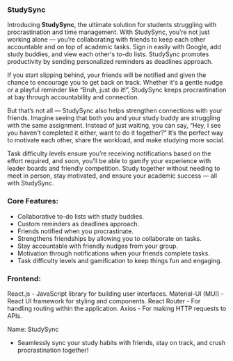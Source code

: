 ### StudySync

Introducing **StudySync**, the ultimate solution for students struggling with procrastination and time management. With StudySync, you’re not just working alone — you’re collaborating with friends to keep each other accountable and on top of academic tasks. Sign in easily with Google, add study buddies, and view each other's to-do lists. StudySync promotes productivity by sending personalized reminders as deadlines approach.

If you start slipping behind, your friends will be notified and given the chance to encourage you to get back on track. Whether it's a gentle nudge or a playful reminder like “Bruh, just do it!”, StudySync keeps procrastination at bay through accountability and connection.

But that’s not all — StudySync also helps strengthen connections with your friends. Imagine seeing that both you and your study buddy are struggling with the same assignment. Instead of just waiting, you can say, “Hey, I see you haven't completed it either, want to do it together?” It’s the perfect way to motivate each other, share the workload, and make studying more social.

Task difficulty levels ensure you’re receiving notifications based on the effort required, and soon, you’ll be able to gamify your experience with leader boards and friendly competition. Study together without needing to meet in person, stay motivated, and ensure your academic success — all with StudySync.

### Core Features:
- Collaborative to-do lists with study buddies.
- Custom reminders as deadlines approach.
- Friends notified when you procrastinate.
- Strengthens friendships by allowing you to collaborate on tasks.
- Stay accountable with friendly nudges from your group.
- Motivation through notifications when your friends complete tasks.
- Task difficulty levels and gamification to keep things fun and engaging.

### Frontend:
React.js - JavaScript library for building user interfaces.
Material-UI (MUI) - React UI framework for styling and components.
React Router - For handling routing within the application.
Axios - For making HTTP requests to APIs.

Name: StudySync
- Seamlessly sync your study habits with friends, stay on track, and crush procrastination together!
